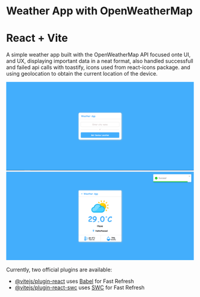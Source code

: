 # Weather App with OpenWeatherMap
# React + Vite

A simple weather app built with the OpenWeatherMap API focused onte UI, and UX, displaying important data in a neat format, also handled successfull and failed api calls with toastify, icons used from react-icons package. and using geolocation to obtain the current location of the device.

<img src="./home.PNG" />
<img src="./app.PNG" />



Currently, two official plugins are available:

- [@vitejs/plugin-react](https://github.com/vitejs/vite-plugin-react/blob/main/packages/plugin-react/README.md) uses [Babel](https://babeljs.io/) for Fast Refresh
- [@vitejs/plugin-react-swc](https://github.com/vitejs/vite-plugin-react-swc) uses [SWC](https://swc.rs/) for Fast Refresh
